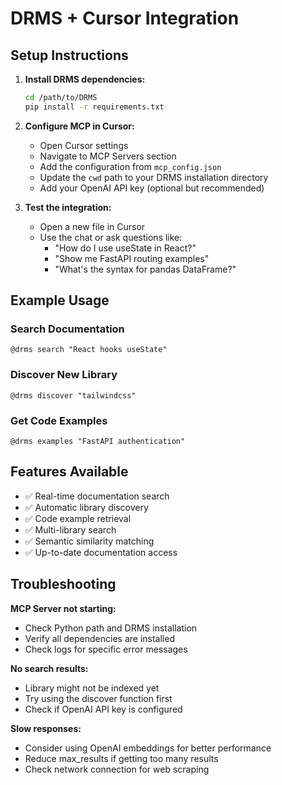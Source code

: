 # DRMS + Cursor Integration

## Setup Instructions

1. **Install DRMS dependencies:**
   ```bash
   cd /path/to/DRMS
   pip install -r requirements.txt
   ```

2. **Configure MCP in Cursor:**
   - Open Cursor settings
   - Navigate to MCP Servers section
   - Add the configuration from `mcp_config.json`
   - Update the `cwd` path to your DRMS installation directory
   - Add your OpenAI API key (optional but recommended)

3. **Test the integration:**
   - Open a new file in Cursor
   - Use the chat or ask questions like:
     - "How do I use useState in React?"
     - "Show me FastAPI routing examples"
     - "What's the syntax for pandas DataFrame?"

## Example Usage

### Search Documentation
```
@drms search "React hooks useState"
```

### Discover New Library
```
@drms discover "tailwindcss"
```

### Get Code Examples
```
@drms examples "FastAPI authentication"
```

## Features Available

- ✅ Real-time documentation search
- ✅ Automatic library discovery
- ✅ Code example retrieval  
- ✅ Multi-library search
- ✅ Semantic similarity matching
- ✅ Up-to-date documentation access

## Troubleshooting

**MCP Server not starting:**
- Check Python path and DRMS installation
- Verify all dependencies are installed
- Check logs for specific error messages

**No search results:**
- Library might not be indexed yet
- Try using the discover function first
- Check if OpenAI API key is configured

**Slow responses:**
- Consider using OpenAI embeddings for better performance
- Reduce max_results if getting too many results
- Check network connection for web scraping
